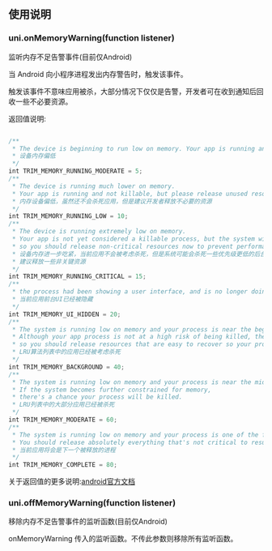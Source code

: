 ## 使用说明

### uni.onMemoryWarning(function listener)

监听内存不足告警事件(目前仅Android)


当 Android 向小程序进程发出内存警告时，触发该事件。

触发该事件不意味应用被杀，大部分情况下仅仅是告警，开发者可在收到通知后回收一些不必要资源。

返回值说明:

```kotlin

/**
 * The device is beginning to run low on memory. Your app is running and not killable.
 * 设备内存偏低
 */
int TRIM_MEMORY_RUNNING_MODERATE = 5;
/**
 * The device is running much lower on memory. 
 * Your app is running and not killable, but please release unused resources to improve system performance (which directly impacts your app's performance).
 * 内存设备偏低，虽然还不会杀死应用，但是建议开发者释放不必要的资源
 */
int TRIM_MEMORY_RUNNING_LOW = 10;
/**
 * The device is running extremely low on memory. 
 * Your app is not yet considered a killable process, but the system will begin killing background processes if apps do not release resources, 
 * so you should release non-critical resources now to prevent performance degradation.
 * 设备内存进一步吃紧，当前应用不会被考虑杀死，但是系统可能会杀死一些优先级更低的后台应用
 * 建议释放一些非关键资源
 */
int TRIM_MEMORY_RUNNING_CRITICAL = 15;
/**
 * the process had been showing a user interface, and is no longer doing so.
 * 当前应用前台UI已经被隐藏
 */
int TRIM_MEMORY_UI_HIDDEN = 20;
/**
 * The system is running low on memory and your process is near the beginning of the LRU list. 
 * Although your app process is not at a high risk of being killed, the system may already be killing processes in the LRU list, 
 * so you should release resources that are easy to recover so your process will remain in the list and resume quickly when the user returns to your app.
 * LRU算法列表中的应用已经被考虑杀死
 */
int TRIM_MEMORY_BACKGROUND = 40;
/**
 * The system is running low on memory and your process is near the middle of the LRU list. 
 * If the system becomes further constrained for memory, 
 * there's a chance your process will be killed.
 * LRU列表中的大部分应用已经被杀死
 */
int TRIM_MEMORY_MODERATE = 60;
/**
 * The system is running low on memory and your process is one of the first to be killed if the system does not recover memory now. 
 * You should release absolutely everything that's not critical to resuming your app state.
 * 当前应用将会是下一个被释放的进程
 */
int TRIM_MEMORY_COMPLETE = 80;

```


关于返回值的更多说明:[android官方文档](https://developer.android.com/reference/android/content/ComponentCallbacks2)

### uni.offMemoryWarning(function listener)

移除内存不足告警事件的监听函数(目前仅Android)

onMemoryWarning 传入的监听函数。不传此参数则移除所有监听函数。

